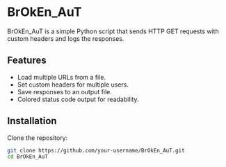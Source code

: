 # BrOkEn_AuT

BrOkEn_AuT is a simple Python script that sends HTTP GET requests with custom headers and logs the responses.

## Features
- Load multiple URLs from a file.
- Set custom headers for multiple users.
- Save responses to an output file.
- Colored status code output for readability.

## Installation
Clone the repository:

```bash
git clone https://github.com/your-username/BrOkEn_AuT.git
cd BrOkEn_AuT
